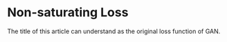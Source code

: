 # Non-saturating Loss

The title of this article can understand as the original loss function of GAN.

